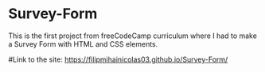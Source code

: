 # Survey-Form

This is the first project from freeCodeCamp curriculum where I had to make a Survey Form with HTML and CSS elements.

#Link to the site:
https://filipmihainicolas03.github.io/Survey-Form/
